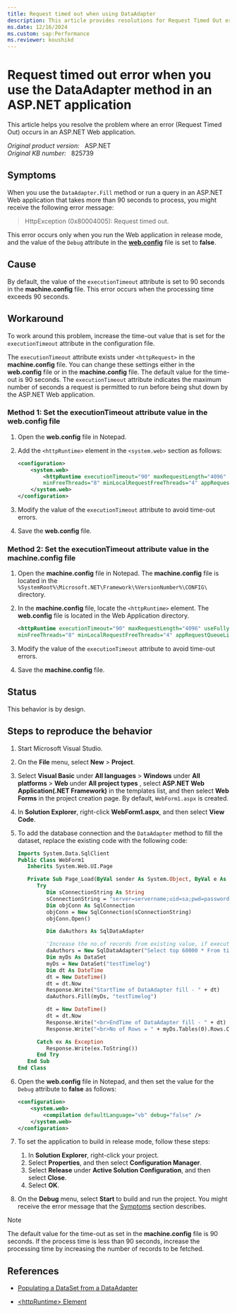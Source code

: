 ```yaml
---
title: Request timed out when using DataAdapter
description: This article provides resolutions for Request Timed Out error that occurs when you use the DataAdapter method or run a query that takes more than 90 seconds to process in an ASP.NET Web application.
ms.date: 12/16/2024
ms.custom: sap:Performance
ms.reviewer: koushikd
---
```

# Request timed out error when you use the DataAdapter method in an ASP.NET application

This article helps you resolve the problem where an error (Request Timed Out) occurs in an ASP.NET Web application.

_Original product version:_ &nbsp; ASP.NET  
_Original KB number:_ &nbsp; 825739

## Symptoms

When you use the `DataAdapter.Fill` method or run a query in an ASP.NET Web application that takes more than 90 seconds to process, you might receive the following error message:

> HttpException (0x80004005): Request timed out.

This error occurs only when you run the Web application in release mode, and the value of the `Debug` attribute in the **[web.config](/aspnet/core/host-and-deploy/iis/web-config)** file is set to **false**.

## Cause

By default, the value of the `executionTimeout` attribute is set to 90 seconds in the **machine.config** file. This error occurs when the processing time exceeds 90 seconds.

## Workaround

To work around this problem, increase the time-out value that is set for the `executionTimeout` attribute in the configuration file.

The `executionTimeout` attribute exists under `<httpRequest>` in the **machine.config** file. You can change these settings either in the **web.config** file or in the **machine.config** file. The default value for the time-out is 90 seconds. The `executionTimeout` attribute indicates the maximum number of seconds a request is permitted to run before being shut down by the ASP.NET Web application.

### Method 1: Set the executionTimeout attribute value in the web.config file

1. Open the **web.config** file in Notepad.
2. Add the `<httpRuntime>` element in the `<system.web>` section as follows:

    ```xml
    <configuration>
        <system.web>
            <httpRuntime executionTimeout="90" maxRequestLength="4096" useFullyQualifiedRedirectUrl="false"
            minFreeThreads="8" minLocalRequestFreeThreads="4" appRequestQueueLimit="100" />
        </system.web>
    </configuration>
    ```

3. Modify the value of the `executionTimeout` attribute to avoid time-out errors.
4. Save the **web.config** file.

### Method 2: Set the executionTimeout attribute value in the machine.config file

1. Open the **machine.config** file in Notepad. The **machine.config** file is located in the `%SystemRoot%\Microsoft.NET\Framework\%VersionNumber%\CONFIG\` directory.
2. In the **machine.config** file, locate the `<httpRuntime>` element. The **web.config** file is located in the Web Application directory.

    ```xml
    <httpRuntime executionTimeout="90" maxRequestLength="4096" useFullyQualifiedRedirectUrl="false"
    minFreeThreads="8" minLocalRequestFreeThreads="4" appRequestQueueLimit="100" />
    ```

3. Modify the value of the `executionTimeout` attribute to avoid time-out errors.
4. Save the **machine.config** file.

## Status

This behavior is by design.

## Steps to reproduce the behavior

1. Start Microsoft Visual Studio.
2. On the **File** menu, select **New** > **Project**.
3. Select **Visual Basic** under **All languages** > **Windows** under **All platforms** > **Web** under **All project types** , select **ASP.NET Web Application(.NET Framework)** in the templates list, and then select **Web Forms** in the project creation page. By default, `WebForm1.aspx` is created.
4. In **Solution Explorer**, right-click **WebForm1.aspx**, and then select **View Code**.
5. To add the database connection and the `DataAdapter` method to fill the dataset, replace the existing code with the following code:

    ```vb
    Imports System.Data.SqlClient
    Public Class WebForm1
       Inherits System.Web.UI.Page

       Private Sub Page_Load(ByVal sender As System.Object, ByVal e As System.EventArgs) Handles MyBase.Load
          Try
             Dim sConnectionString As String
             sConnectionString = "server=servername;uid=sa;pwd=password;database=testdatabase;"
             Dim objConn As SqlConnection
             objConn = New SqlConnection(sConnectionString)
             objConn.Open()

             Dim daAuthors As SqlDataAdapter

             'Increase the no.of records from existing value, if execution time is less than 90 sec.
             daAuthors = New SqlDataAdapter("Select top 60000 * From timelog (nolock)", objConn)
             Dim myDs As DataSet
             myDs = New DataSet("testTimelog")
             Dim dt As DateTime
             dt = New DateTime()
             dt = dt.Now
             Response.Write("StartTime of DataAdapter fill - " + dt)
             daAuthors.Fill(myDs, "testTimelog")

             dt = New DateTime()
             dt = dt.Now
             Response.Write("<br>EndTime of DataAdapter fill - " + dt)
             Response.Write("<br>No of Rows = " + myDs.Tables(0).Rows.Count.ToString())

          Catch ex As Exception
             Response.Write(ex.ToString())
          End Try
       End Sub
    End Class
    ```

6. Open the **web.config** file in Notepad, and then set the value for the `Debug` attribute to **false** as follows:

   ```xml
   <configuration>
       <system.web>
           <compilation defaultLanguage="vb" debug="false" />
       </system.web>
   </configuration>
   ```

7. To set the application to build in release mode, follow these steps:

    1. In **Solution Explorer**, right-click your project.
    2. Select **Properties**, and then select **Configuration Manager**.
    3. Select **Release** under **Active Solution Configuration**, and then select **Close**.
    4. Select **OK**.

8. On the **Debug** menu, select **Start** to build and run the project. You might receive the error message that the [Symptoms](#symptoms) section describes.

> [!NOTE]
> The default value for the time-out as set in the **machine.config** file is 90 seconds. If the process time is less than 90 seconds, increase the processing time by increasing the number of records to be fetched.

## References

- [Populating a DataSet from a DataAdapter](/previous-versions/dotnet/netframework-1.1/bh8kx08z(v=vs.71))

- [\<httpRuntime> Element](/previous-versions/dotnet/netframework-1.1/e1f13641(v=vs.71))
